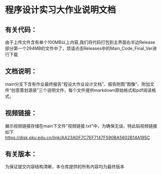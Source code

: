 # 程序设计实习大作业说明文档

## 有关代码：
由于上传文件含有单个100MB以上内容,我们将代码打包到主界面右半边Release部分第一个294MB的文件中了，烦请点击Releases中的Main_Code_Final_Ver进行下载

## 文档说明：
main分支下含有作业最终报告“程设大作业设计文档”、报告附图“图像”、附加文件“创意策划源泉”三个说明文件，每个文件提供markdown原始格式和pdf阅读格式。

## 视频链接：
展示视频链接存储在main下文件"视频链接.txt"中，为确保无误，特此贴视频链接如下
https://disk.pku.edu.cn/link/AA23ADF7C7EF7147F590BA5602B14A195C

## 有关版本：
为保证提交内容结构清晰，本仓库提供的所有内容均为最终版本
